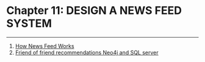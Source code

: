 # Chapter 11: DESIGN A NEWS FEED SYSTEM

---

1. [How News Feed Works](https://www.facebook.com/help/1155510281178725/)
2. [Friend of friend recommendations Neo4j and SQL server](http://geekswithblogs.net/brendanpage/archive/2015/10/26/friend-of-friend-recommendations-with-neo4j.aspx)
